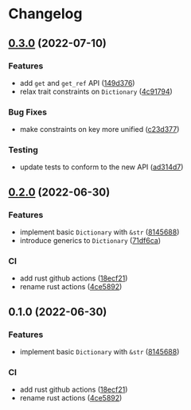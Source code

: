 # Changelog

## [0.3.0](https://www.github.com/nfejzic/capillary/compare/v0.2.0...v0.3.0) (2022-07-10)


### Features

* add `get` and `get_ref` API ([149d376](https://www.github.com/nfejzic/capillary/commit/149d37669c5f3127b1ede0d1a4446009f4bbf7a6))
* relax trait constraints on `Dictionary` ([4c91794](https://www.github.com/nfejzic/capillary/commit/4c91794bb3425e24007b971c1e41427cab07503c))


### Bug Fixes

* make constraints on key more unified ([c23d377](https://www.github.com/nfejzic/capillary/commit/c23d37767f2956fe50b3079aefaac85ff9d60fbf))


### Testing

* update tests to conform to the new API ([ad314d7](https://www.github.com/nfejzic/capillary/commit/ad314d7b8904f5232ab384dd4f89a8646aadc87a))

## [0.2.0](https://www.github.com/nfejzic/capillary/compare/v0.1.0...v0.2.0) (2022-06-30)


### Features

* implement basic `Dictionary` with `&str` ([8145688](https://www.github.com/nfejzic/capillary/commit/81456884f5d413021e26ae02783125dc48715136))
* introduce generics to `Dictionary` ([71df6ca](https://www.github.com/nfejzic/capillary/commit/71df6cafff049d48929f955a64c949bdbf554d36))


### CI

* add rust github actions ([18ecf21](https://www.github.com/nfejzic/capillary/commit/18ecf2149470c9b2d5af31e38538715015f2d82d))
* rename rust actions ([4ce5892](https://www.github.com/nfejzic/capillary/commit/4ce58925b031ea41641e1da5fb79be41c0382056))

## 0.1.0 (2022-06-30)


### Features

* implement basic `Dictionary` with `&str` ([8145688](https://www.github.com/nfejzic/capillary/commit/81456884f5d413021e26ae02783125dc48715136))


### CI

* add rust github actions ([18ecf21](https://www.github.com/nfejzic/capillary/commit/18ecf2149470c9b2d5af31e38538715015f2d82d))
* rename rust actions ([4ce5892](https://www.github.com/nfejzic/capillary/commit/4ce58925b031ea41641e1da5fb79be41c0382056))
